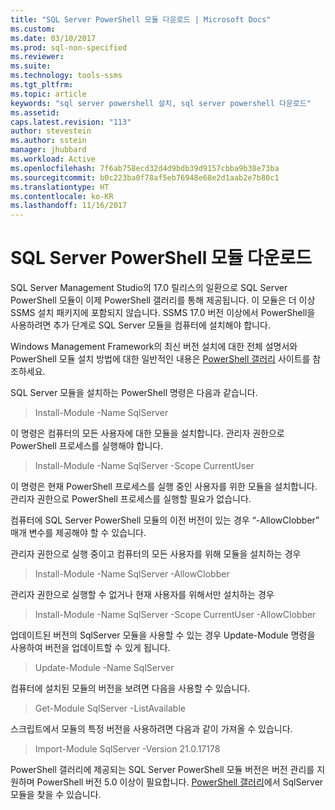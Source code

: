 ```yaml
---
title: "SQL Server PowerShell 모듈 다운로드 | Microsoft Docs"
ms.custom: 
ms.date: 03/10/2017
ms.prod: sql-non-specified
ms.reviewer: 
ms.suite: 
ms.technology: tools-ssms
ms.tgt_pltfrm: 
ms.topic: article
keywords: "sql server powershell 설치, sql server powershell 다운로드"
ms.assetid: 
caps.latest.revision: "113"
author: stevestein
ms.author: sstein
manager: jhubbard
ms.workload: Active
ms.openlocfilehash: 7f6ab758ecd32d4d9bdb39d9157cbba9b38e73ba
ms.sourcegitcommit: b0c223ba0f78af5eb76948e68e2d1aab2e7b80c1
ms.translationtype: HT
ms.contentlocale: ko-KR
ms.lasthandoff: 11/16/2017
---
```

# <a name="download-sql-server-powershell-module"></a>SQL Server PowerShell 모듈 다운로드
SQL Server Management Studio의 17.0 릴리스의 일환으로 SQL Server PowerShell 모듈이 이제 PowerShell 갤러리를 통해 제공됩니다.  이 모듈은 더 이상 SSMS 설치 패키지에 포함되지 않습니다. SSMS 17.0 버전 이상에서 PowerShell을 사용하려면 추가 단계로 SQL Server 모듈을 컴퓨터에 설치해야 합니다.

Windows Management Framework의 최신 버전 설치에 대한 전체 설명서와 PowerShell 모듈 설치 방법에 대한 일반적인 내용은 [PowerShell 갤러리](https://www.powershellgallery.com/) 사이트를 참조하세요.

SQL Server 모듈을 설치하는 PowerShell 명령은 다음과 같습니다.

> Install-Module -Name SqlServer

이 명령은 컴퓨터의 모든 사용자에 대한 모듈을 설치합니다. 관리자 권한으로 PowerShell 프로세스를 실행해야 합니다.

> Install-Module -Name SqlServer -Scope CurrentUser

이 명령은 현재 PowerShell 프로세스를 실행 중인 사용자를 위한 모듈을 설치합니다. 관리자 권한으로 PowerShell 프로세스를 실행할 필요가 없습니다.

컴퓨터에 SQL Server PowerShell 모듈의 이전 버전이 있는 경우 “-AllowClobber” 매개 변수를 제공해야 할 수 있습니다.  

관리자 권한으로 실행 중이고 컴퓨터의 모든 사용자를 위해 모듈을 설치하는 경우

> Install-Module -Name SqlServer -AllowClobber

관리자 권한으로 실행할 수 없거나 현재 사용자를 위해서만 설치하는 경우

> Install-Module -Name SqlServer -Scope CurrentUser -AllowClobber

업데이트된 버전의 SqlServer 모듈을 사용할 수 있는 경우 Update-Module 명령을 사용하여 버전을 업데이트할 수 있게 됩니다.

> Update-Module -Name SqlServer

컴퓨터에 설치된 모듈의 버전을 보려면 다음을 사용할 수 있습니다.

> Get-Module SqlServer -ListAvailable

스크립트에서 모듈의 특정 버전을 사용하려면 다음과 같이 가져올 수 있습니다.

> Import-Module SqlServer -Version 21.0.17178

PowerShell 갤러리에 제공되는 SQL Server PowerShell 모듈 버전은 버전 관리를 지원하며 PowerShell 버전 5.0 이상이 필요합니다. [PowerShell 갤러리](https://www.powershellgallery.com/packages/Sqlserver/)에서 SqlServer 모듈을 찾을 수 있습니다. 
